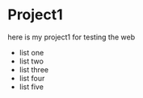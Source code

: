 # Project1
here is my project1 for testing the web
- list one
- list two
- list three
- list four
- list five
